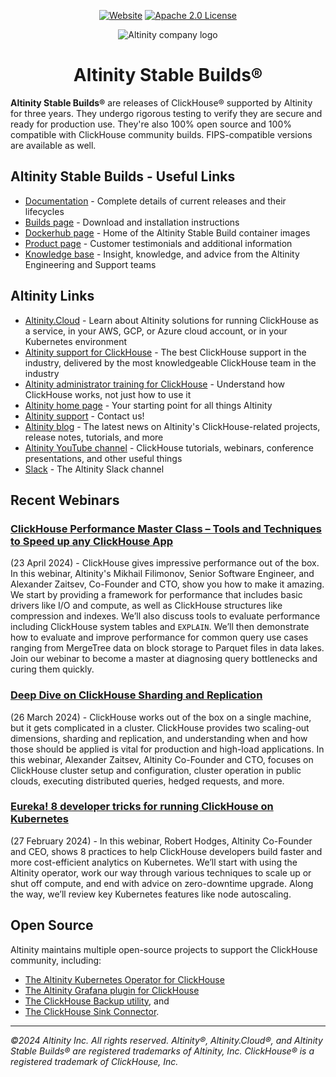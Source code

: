 <div align=center>

[![Website](https://img.shields.io/website?up_message=AVAILABLE&down_message=DOWN&url=https://docs.altinity.com/altinitystablebuilds&style=for-the-badge)](https://docs.altinity.com/altinitystablebuilds/)
[![Apache 2.0 License](https://img.shields.io/badge/license-Apache%202.0-blueviolet?style=for-the-badge)](https://www.apache.org/licenses/LICENSE-2.0)

<img alt="Altinity company logo" src="https://raw.githubusercontent.com/Altinity/altinity.github.io/main/static/images/altinitycloud/logo_horizontal_blue_black.png?token=GHSAT0AAAAAACFTX25PQZ2Q5P3SKPFB6TBMZRY53ZA"/>

[//]: # (<picture align=center>)

[//]: # (    <source media="&#40;prefers-color-scheme: dark&#41;" srcset="https://github.com/ClickHouse/clickhouse-docs/assets/9611008/4ef9c104-2d3f-4646-b186-507358d2fe28">)

[//]: # (    <source media="&#40;prefers-color-scheme: light&#41;" srcset="https://github.com/ClickHouse/clickhouse-docs/assets/9611008/b001dc7b-5a45-4dcd-9275-e03beb7f9177">)

[//]: # (    <img alt="The ClickHouse company logo." src="https://github.com/ClickHouse/clickhouse-docs/assets/9611008/b001dc7b-5a45-4dcd-9275-e03beb7f9177">)

[//]: # (</picture>)

<h1>Altinity Stable Builds®</h1>

</div>

**Altinity Stable Builds®** are releases of ClickHouse® supported by Altinity for three years. They undergo rigorous testing to verify they are secure and ready for production use. They're also 100% open source and 100% compatible with ClickHouse community builds. FIPS-compatible versions are available as well. 

## Altinity Stable Builds - Useful Links

* [Documentation](https://docs.altinity.com/altinitystablebuilds/) - Complete details of current releases and their lifecycles
* [Builds page](https://builds.altinity.cloud/) - Download and installation instructions
* [Dockerhub page](https://hub.docker.com/r/altinity/clickhouse-server) - Home of the Altinity Stable Build container images
* [Product page](https://altinity.com/altinity-stable/) - Customer testimonials and additional information 
* [Knowledge base](https://kb.altinity.com/) - Insight, knowledge, and advice from the Altinity Engineering and Support teams

## Altinity Links

* [Altinity.Cloud](https://altinity.com/managed-clickhouse/) - Learn about Altinity solutions for running ClickHouse as a service, in your AWS, GCP, or Azure cloud account, or in your Kubernetes environment
* [Altinity support for ClickHouse](https://altinity.com/clickhouse-support/) - The best ClickHouse support in the industry, delivered by the most knowledgeable ClickHouse team in the industry
* [Altinity administrator training for ClickHouse](https://altinity.com/clickhouse-training/) - Understand how ClickHouse works, not just how to use it
* [Altinity home page](https://altinity.com/) - Your starting point for all things Altinity
* [Altinity support](https://altinity.com/support/) - Contact us!
* [Altinity blog](https://altinity.com/blog/) - The latest news on Altinity's ClickHouse-related projects, release notes, tutorials, and more 
* [Altinity YouTube channel](https://www.youtube.com/@AltinityB) - ClickHouse tutorials, webinars, conference presentations, and other useful things
* [Slack](https://altinitydbworkspace.slack.com/join/shared_invite/zt-1togw9b4g-N0ZOXQyEyPCBh_7IEHUjdw#/shared-invite/email) - The Altinity Slack channel

## Recent Webinars

### [ClickHouse Performance Master Class – Tools and Techniques to Speed up any ClickHouse App](https://altinity.com/webinarspage/clickhouse-performance-master-class-tools-and-techniques-to-speed-up-any-clickhouse-app)

(23 April 2024) - ClickHouse gives impressive performance out of the box. In this webinar, Altinity's Mikhail Filimonov, Senior Software Engineer, and Alexander Zaitsev, Co-Founder and CTO, show you how to make it amazing. We start by providing a framework for performance that includes basic drivers like I/O and compute, as well as ClickHouse structures like compression and indexes. We’ll also discuss tools to evaluate performance including ClickHouse system tables and `EXPLAIN`. We’ll then demonstrate how to evaluate and improve performance for common query use cases ranging from MergeTree data on block storage to Parquet files in data lakes. Join our webinar to become a master at diagnosing query bottlenecks and curing them quickly.

### [Deep Dive on ClickHouse Sharding and Replication](https://altinity.com/webinarspage/deep-dive-on-clickhouse-sharding-and-replication)

(26 March 2024) - ClickHouse works out of the box on a single machine, but it gets complicated in a cluster. ClickHouse provides two scaling-out dimensions, sharding and replication, and understanding when and how those should be applied is vital for production and high-load applications. In this webinar, Alexander Zaitsev, Altinity Co-Founder and CTO, focuses on ClickHouse cluster setup and configuration, cluster operation in public clouds, executing distributed queries, hedged requests, and more.

### [Eureka! 8 developer tricks for running ClickHouse on Kubernetes](https://altinity.com/webinarspage/eureka-8-developer-tricks-for-running-clickhouse-on-kubernetes)

(27 February 2024) - In this webinar, Robert Hodges, Altinity Co-Founder and CEO, shows 8 practices to help ClickHouse developers build faster and more cost-efficient analytics on Kubernetes. We’ll start with using the Altinity operator, work our way through various techniques to scale up or shut off compute, and end with advice on zero-downtime upgrade. Along the way, we’ll review key Kubernetes features like node autoscaling.

## Open Source

Altinity maintains multiple open-source projects to support the ClickHouse community, including:

* [The Altinity Kubernetes Operator for ClickHouse](https://altinity.com/kubernetes-operator/)
* [The Altinity Grafana plugin for ClickHouse](https://altinity.com/blog/altinity-grafana-plugin-for-clickhouse-ready-for-grafana-10)
* [The ClickHouse Backup utility](https://altinity.com/blog/introduction-to-clickhouse-backups-and-clickhouse-backup), and
* [The ClickHouse Sink Connector](https://altinity.com/blog/running-analytics-on-clickhouse-against-your-mysql-data).  

<hr/>

*©2024 Altinity Inc. All rights reserved. Altinity®, Altinity.Cloud®, and Altinity Stable Builds® are registered trademarks of Altinity, Inc. ClickHouse® is a registered trademark of ClickHouse, Inc.*
